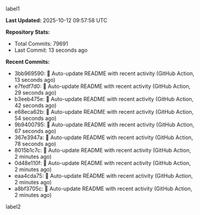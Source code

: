 
label1 
<!-- ACTIVITY_START -->
**Last Updated:** 2025-10-12 09:57:58 UTC

**Repository Stats:**
- Total Commits: 79691
- Last Commit: 13 seconds ago

**Recent Commits:**
- 3bb969590: 🤖 Auto-update README with recent activity (GitHub Action, 13 seconds ago)
- e7fedf7d0: 🤖 Auto-update README with recent activity (GitHub Action, 29 seconds ago)
- b3eeb475e: 🤖 Auto-update README with recent activity (GitHub Action, 42 seconds ago)
- e68eca62b: 🤖 Auto-update README with recent activity (GitHub Action, 54 seconds ago)
- 9b9400795: 🤖 Auto-update README with recent activity (GitHub Action, 67 seconds ago)
- 367e3947a: 🤖 Auto-update README with recent activity (GitHub Action, 78 seconds ago)
- 8015b1c7c: 🤖 Auto-update README with recent activity (GitHub Action, 2 minutes ago)
- 0d48e110f: 🤖 Auto-update README with recent activity (GitHub Action, 2 minutes ago)
- eaa4cda75: 🤖 Auto-update README with recent activity (GitHub Action, 2 minutes ago)
- a8bf3705c: 🤖 Auto-update README with recent activity (GitHub Action, 2 minutes ago)
<!-- ACTIVITY_END -->

label2
